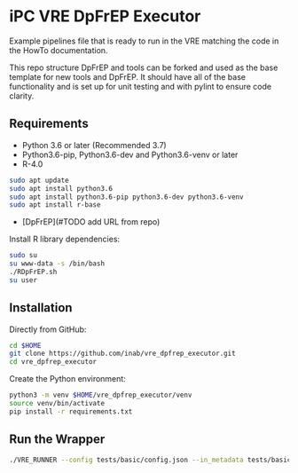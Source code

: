 # iPC VRE DpFrEP Executor
Example pipelines file that is ready to run in the VRE matching the code in the HowTo documentation.

This repo structure DpFrEP and tools can be forked and used as the base template for new tools and DpFrEP. 
It should have all of the base functionality and is set up for unit testing and with pylint to ensure code clarity.

## Requirements

- Python 3.6 or later (Recommended 3.7)
- Python3.6-pip, Python3.6-dev and Python3.6-venv or later
- R-4.0

```bash
sudo apt update
sudo apt install python3.6 
sudo apt install python3.6-pip python3.6-dev python3.6-venv
sudo apt install r-base
```

- [DpFrEP](#TODO add URL from repo)

Install R library dependencies:

```bash
sudo su
su www-data -s /bin/bash
./RDpFrEP.sh
su user
```

## Installation

Directly from GitHub:

```bash
cd $HOME
git clone https://github.com/inab/vre_dpfrep_executor.git
cd vre_dpfrep_executor
```

Create the Python environment:

```bash
python3 -m venv $HOME/vre_dpfrep_executor/venv
source venv/bin/activate
pip install -r requirements.txt
```

## Run the Wrapper
```bash
./VRE_RUNNER --config tests/basic/config.json --in_metadata tests/basic/in_metadata.json --out_metadata out_metadata.json --log_file VRE_RUNNER.log
```
